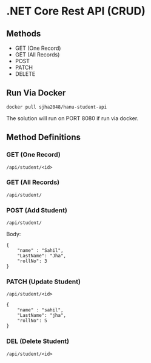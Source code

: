 ﻿# .NET Core Rest API (CRUD)

## Methods

- GET (One Record)
- GET (All Records)
- POST 
- PATCH
- DELETE

## Run Via Docker

```docker pull sjha2048/hanu-student-api``` 

The solution will run on PORT 8080 if run via docker.

## Method Definitions

### GET (One Record)

```/api/student/<id>```

### GET (All Records)

```/api/student/```

### POST (Add Student)

```/api/student/```

Body: 

```
{
    "name" : "Sahil",
    "LastName": "Jha",
    "rollNo": 3
}
```

### PATCH (Update Student)

```/api/student/<id>```

```
{
    "name" : "sahil",
    "LastName": "jha",
    "rollNo": 5
}
```

### DEL (Delete Student)

```/api/student/<id>```